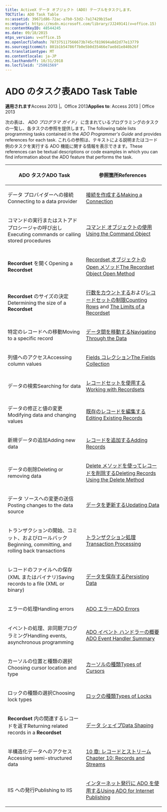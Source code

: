 ```yaml
---
title: ActiveX データ オブジェクト (ADO) テーブルをタスクします。
TOCTitle: ADO Task Table
ms:assetid: 39671d86-72ac-a7b0-53d2-7a17429b15ad
ms:mtpsurl: https://msdn.microsoft.com/library/JJ249141(v=office.15)
ms:contentKeyID: 48544245
ms.date: 09/18/2015
mtps_version: v=office.15
ms.openlocfilehash: 787375117566673b745cf819694a8d2d77e13779
ms.sourcegitcommit: 801b1b54786f7b0e5b0d35466e7ae8d1e840b26f
ms.translationtype: MT
ms.contentlocale: ja-JP
ms.lasthandoff: 10/31/2018
ms.locfileid: "25861569"
---
```

# <a name="ado-task-table"></a><span data-ttu-id="2ed7c-102">ADO のタスク表</span><span class="sxs-lookup"><span data-stu-id="2ed7c-102">ADO Task Table</span></span>


<span data-ttu-id="2ed7c-103">**適用されます**Access 2013 |。Office 2013</span><span class="sxs-lookup"><span data-stu-id="2ed7c-103">**Applies to**: Access 2013 | Office 2013</span></span>

<span data-ttu-id="2ed7c-104">次の表は、 *ADO プログラマ ガイド」* に含まれているプログラミングのタスクの一覧し、各タスクの参照を提供します。</span><span class="sxs-lookup"><span data-stu-id="2ed7c-104">The following table lists programming tasks contained in the *ADO Programmer's Guide* and provides references for each task.</span></span> <span data-ttu-id="2ed7c-105">これらの参照は、テキストによる説明またはコード例のタスクを実行する ADO 機能に関する情報を表示できます。</span><span class="sxs-lookup"><span data-stu-id="2ed7c-105">These references can be textual descriptions or code examples in which you can find information about the ADO feature that performs the task.</span></span>

<table>
<colgroup>
<col style="width: 50%" />
<col style="width: 50%" />
</colgroup>
<thead>
<tr class="header">
<th><p><span data-ttu-id="2ed7c-106">ADO タスク</span><span class="sxs-lookup"><span data-stu-id="2ed7c-106">ADO Task</span></span></p></th>
<th><p><span data-ttu-id="2ed7c-107">参照箇所</span><span class="sxs-lookup"><span data-stu-id="2ed7c-107">References</span></span></p></th>
</tr>
</thead>
<tbody>
<tr class="odd">
<td><p><span data-ttu-id="2ed7c-108">データ プロバイダーへの接続</span><span class="sxs-lookup"><span data-stu-id="2ed7c-108">Connecting to a data provider</span></span></p></td>
<td><p><span data-ttu-id="2ed7c-109"><a href="making-a-connection.md">接続を作成する</a></span><span class="sxs-lookup"><span data-stu-id="2ed7c-109"><a href="making-a-connection.md">Making a Connection</a></span></span></p></td>
</tr>
<tr class="even">
<td><p><span data-ttu-id="2ed7c-110">コマンドの実行またはストアド プロシージャの呼び出し</span><span class="sxs-lookup"><span data-stu-id="2ed7c-110">Executing commands or calling stored procedures</span></span></p></td>
<td><p><span data-ttu-id="2ed7c-111"><a href="using-the-command-object-access.md">コマンド オブジェクトの使用</a></span><span class="sxs-lookup"><span data-stu-id="2ed7c-111"><a href="using-the-command-object-access.md">Using the Command Object</a></span></span></p></td>
</tr>
<tr class="odd">
<td><p><span data-ttu-id="2ed7c-112"><strong>Recordset</strong> を開く</span><span class="sxs-lookup"><span data-stu-id="2ed7c-112">Opening a <strong>Recordset</strong></span></span></p></td>
<td><p><span data-ttu-id="2ed7c-113"><a href="open-method-ado-recordset.md">Recordset オブジェクトの Open メソッド</a></span><span class="sxs-lookup"><span data-stu-id="2ed7c-113"><a href="open-method-ado-recordset.md">The Recordset Object Open Method</a></span></span></p></td>
</tr>
<tr class="even">
<td><p><span data-ttu-id="2ed7c-114"><strong>Recordset</strong> のサイズの決定</span><span class="sxs-lookup"><span data-stu-id="2ed7c-114">Determining the size of a <strong>Recordset</strong></span></span></p></td>
<td><p><span data-ttu-id="2ed7c-115"><a href="counting-rows.md">行数をカウントする</a>および<a href="the-limits-of-a-recordset.md">レコードセットの制限</a></span><span class="sxs-lookup"><span data-stu-id="2ed7c-115"><a href="counting-rows.md">Counting Rows</a> and <a href="the-limits-of-a-recordset.md">The Limits of a Recordset</a></span></span></p></td>
</tr>
<tr class="odd">
<td><p><span data-ttu-id="2ed7c-116">特定のレコードへの移動</span><span class="sxs-lookup"><span data-stu-id="2ed7c-116">Moving to a specific record</span></span></p></td>
<td><p><span data-ttu-id="2ed7c-117"><a href="navigating-through-the-data.md">データ間を移動する</a></span><span class="sxs-lookup"><span data-stu-id="2ed7c-117"><a href="navigating-through-the-data.md">Navigating Through the Data</a></span></span></p></td>
</tr>
<tr class="even">
<td><p><span data-ttu-id="2ed7c-118">列値へのアクセス</span><span class="sxs-lookup"><span data-stu-id="2ed7c-118">Accessing column values</span></span></p></td>
<td><p><span data-ttu-id="2ed7c-119"><a href="the-fields-collection.md">Fields コレクション</a></span><span class="sxs-lookup"><span data-stu-id="2ed7c-119"><a href="the-fields-collection.md">The Fields Collection</a></span></span></p></td>
</tr>
<tr class="odd">
<td><p><span data-ttu-id="2ed7c-120">データの検索</span><span class="sxs-lookup"><span data-stu-id="2ed7c-120">Searching for data</span></span></p></td>
<td><p><span data-ttu-id="2ed7c-121"><a href="working-with-recordsets.md">レコードセットを使用する</a></span><span class="sxs-lookup"><span data-stu-id="2ed7c-121"><a href="working-with-recordsets.md">Working with Recordsets</a></span></span></p></td>
</tr>
<tr class="even">
<td><p><span data-ttu-id="2ed7c-122">データの修正と値の変更</span><span class="sxs-lookup"><span data-stu-id="2ed7c-122">Modifying data and changing values</span></span></p></td>
<td><p><span data-ttu-id="2ed7c-123"><a href="editing-existing-records.md">既存のレコードを編集する</a></span><span class="sxs-lookup"><span data-stu-id="2ed7c-123"><a href="editing-existing-records.md">Editing Existing Records</a></span></span></p></td>
</tr>
<tr class="odd">
<td><p><span data-ttu-id="2ed7c-124">新規データの追加</span><span class="sxs-lookup"><span data-stu-id="2ed7c-124">Adding new data</span></span></p></td>
<td><p><span data-ttu-id="2ed7c-125"><a href="adding-records.md">レコードを追加する</a></span><span class="sxs-lookup"><span data-stu-id="2ed7c-125"><a href="adding-records.md">Adding Records</a></span></span></p></td>
</tr>
<tr class="even">
<td><p><span data-ttu-id="2ed7c-126">データの削除</span><span class="sxs-lookup"><span data-stu-id="2ed7c-126">Deleting or removing data</span></span></p></td>
<td><p><span data-ttu-id="2ed7c-127"><a href="deleting-records-using-the-delete-method.md">Delete メソッドを使ってレコードを削除する</a></span><span class="sxs-lookup"><span data-stu-id="2ed7c-127"><a href="deleting-records-using-the-delete-method.md">Deleting Records Using the Delete Method</a></span></span></p></td>
</tr>
<tr class="odd">
<td><p><span data-ttu-id="2ed7c-128">データ ソースへの変更の送信</span><span class="sxs-lookup"><span data-stu-id="2ed7c-128">Posting changes to the data source</span></span></p></td>
<td><p><span data-ttu-id="2ed7c-129"><a href="updating-data.md">データを更新する</a></span><span class="sxs-lookup"><span data-stu-id="2ed7c-129"><a href="updating-data.md">Updating Data</a></span></span></p></td>
</tr>
<tr class="even">
<td><p><span data-ttu-id="2ed7c-130">トランザクションの開始、コミット、およびロールバック</span><span class="sxs-lookup"><span data-stu-id="2ed7c-130">Beginning, committing, and rolling back transactions</span></span></p></td>
<td><p><span data-ttu-id="2ed7c-131"><a href="transaction-processing.md">トランザクション処理</a></span><span class="sxs-lookup"><span data-stu-id="2ed7c-131"><a href="transaction-processing.md">Transaction Processing</a></span></span></p></td>
</tr>
<tr class="odd">
<td><p><span data-ttu-id="2ed7c-132">レコードのファイルへの保存 (XML またはバイナリ)</span><span class="sxs-lookup"><span data-stu-id="2ed7c-132">Saving records to a file (XML or binary)</span></span></p></td>
<td><p><span data-ttu-id="2ed7c-133"><a href="persisting-data.md">データを保存する</a></span><span class="sxs-lookup"><span data-stu-id="2ed7c-133"><a href="persisting-data.md">Persisting Data</a></span></span></p></td>
</tr>
<tr class="even">
<td><p><span data-ttu-id="2ed7c-134">エラーの処理</span><span class="sxs-lookup"><span data-stu-id="2ed7c-134">Handling errors</span></span></p></td>
<td><p><span data-ttu-id="2ed7c-135"><a href="ado-errors.md">ADO エラー</a></span><span class="sxs-lookup"><span data-stu-id="2ed7c-135"><a href="ado-errors.md">ADO Errors</a></span></span></p></td>
</tr>
<tr class="odd">
<td><p><span data-ttu-id="2ed7c-136">イベントの処理、非同期プログラミング</span><span class="sxs-lookup"><span data-stu-id="2ed7c-136">Handling events, asynchronous programming</span></span></p></td>
<td><p><span data-ttu-id="2ed7c-137"><a href="ado-event-handler-summary.md">ADO イベント ハンドラーの概要</a></span><span class="sxs-lookup"><span data-stu-id="2ed7c-137"><a href="ado-event-handler-summary.md">ADO Event Handler Summary</a></span></span></p></td>
</tr>
<tr class="even">
<td><p><span data-ttu-id="2ed7c-138">カーソルの位置と種類の選択</span><span class="sxs-lookup"><span data-stu-id="2ed7c-138">Choosing cursor location and type</span></span></p></td>
<td><p><span data-ttu-id="2ed7c-139"><a href="types-of-cursors.md">カーソルの種類</a></span><span class="sxs-lookup"><span data-stu-id="2ed7c-139"><a href="types-of-cursors.md">Types of Cursors</a></span></span></p></td>
</tr>
<tr class="odd">
<td><p><span data-ttu-id="2ed7c-140">ロックの種類の選択</span><span class="sxs-lookup"><span data-stu-id="2ed7c-140">Choosing lock types</span></span></p></td>
<td><p><span data-ttu-id="2ed7c-141"><a href="types-of-locks.md">ロックの種類</a></span><span class="sxs-lookup"><span data-stu-id="2ed7c-141"><a href="types-of-locks.md">Types of Locks</a></span></span></p></td>
</tr>
<tr class="even">
<td><p><span data-ttu-id="2ed7c-142"><strong>Recordset</strong> 内の関連するレコードを返す</span><span class="sxs-lookup"><span data-stu-id="2ed7c-142">Returning related records in a <strong>Recordset</strong></span></span></p></td>
<td><p><span data-ttu-id="2ed7c-143"><a href="data-shaping.md">データ シェイプ</a></span><span class="sxs-lookup"><span data-stu-id="2ed7c-143"><a href="data-shaping.md">Data Shaping</a></span></span></p></td>
</tr>
<tr class="odd">
<td><p><span data-ttu-id="2ed7c-144">半構造化データへのアクセス</span><span class="sxs-lookup"><span data-stu-id="2ed7c-144">Accessing semi-structured data</span></span></p></td>
<td><p><span data-ttu-id="2ed7c-145"><a href="chapter-10-records-and-streams.md">10 章: レコードとストリーム</a></span><span class="sxs-lookup"><span data-stu-id="2ed7c-145"><a href="chapter-10-records-and-streams.md">Chapter 10: Records and Streams</a></span></span></p></td>
</tr>
<tr class="even">
<td><p><span data-ttu-id="2ed7c-146">IIS への発行</span><span class="sxs-lookup"><span data-stu-id="2ed7c-146">Publishing to IIS</span></span></p></td>
<td><p><span data-ttu-id="2ed7c-147"><a href="using-ado-for-internet-publishing.md">インターネット発行に ADO を使用する</a></span><span class="sxs-lookup"><span data-stu-id="2ed7c-147"><a href="using-ado-for-internet-publishing.md">Using ADO for Internet Publishing</a></span></span></p></td>
</tr>
</tbody>
</table>


